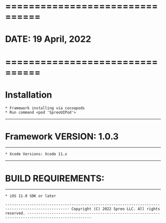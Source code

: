 
# ================================ #
#  DATE: 19 April, 2022   
# ================================ #

# Installation
	* Framework installing via cocoapods
    * Run command <pod 'SpreoUIPod'>

---------------------------------------------------------------------------------------------------------
# Framework VERSION: 1.0.3
____________________________________

    * Xcode Versions: Xcode 11.x

---------------------------------------------------------------------------------------------------------
# BUILD REQUIREMENTS:
____________________________________

    * iOS 11.0 SDK or later

`---------------------------------------------------------------------------------------------------
    Copyright (C) 2022 Spreo LLC. All rights reserved.
 ---------------------------------------------------------------------------------------------------`
